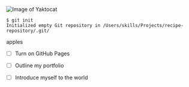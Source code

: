 

![Image of Yaktocat](https://octodex.github.com/images/yaktocat.png)
```
$ git init
Initialized empty Git repository in /Users/skills/Projects/recipe-repository/.git/
```
apples 

- [ ] Turn on GitHub Pages
- [ ] Outline my portfolio
- [ ] Introduce myself to the world

